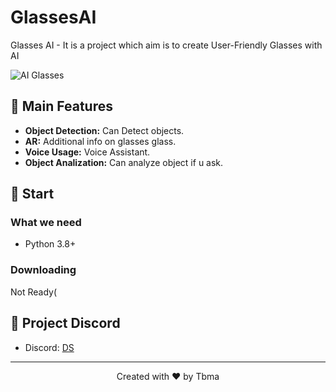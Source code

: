 # GlassesAI

Glasses AI - It is a project which aim is to create User-Friendly Glasses with AI

![AI Glasses](https://i.ytimg.com/vi/DeUWe3Nyw6g/maxresdefault.jpg)

## 🌟 Main Features

- **Object Detection:** Can Detect objects.
- **AR:** Additional info on glasses glass.
- **Voice Usage:** Voice Assistant.
- **Object Analization:** Can analyze object if u ask.

## 🚀 Start

### What we need

- Python 3.8+
  
### Downloading

Not Ready(

## 🤝 Project Discord

- Discord: [DS](https://discord.gg/eXq95J2Q)
---

<p align="center">
  Created with ❤️ by Tbma
</p>
